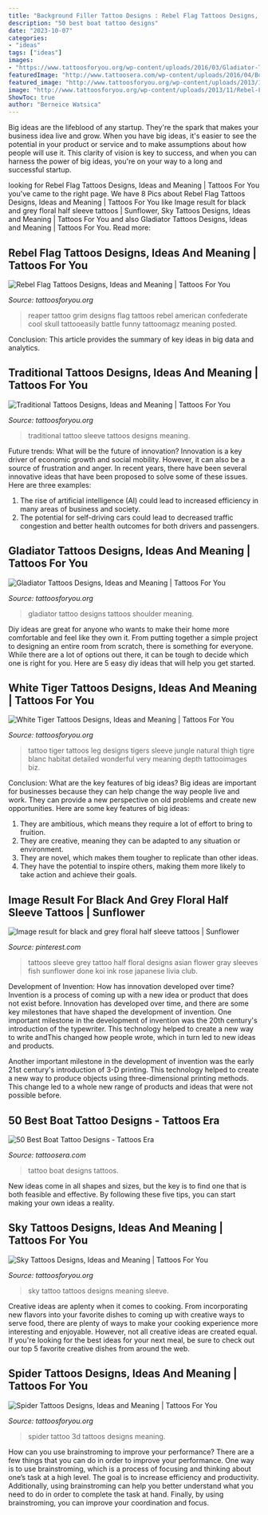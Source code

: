 ```yaml
---
title: "Background Filler Tattoo Designs : Rebel Flag Tattoos Designs, Ideas And Meaning"
description: "50 best boat tattoo designs"
date: "2023-10-07"
categories:
- "ideas"
tags: ["ideas"]
images:
- "https://www.tattoosforyou.org/wp-content/uploads/2016/03/Gladiator-Tattoo-Shoulder.jpg"
featuredImage: "http://www.tattoosera.com/wp-content/uploads/2016/04/Boat-Tattoo-Designs-35.jpg"
featured_image: "http://www.tattoosforyou.org/wp-content/uploads/2013/11/Spider-Tattoo-3D-768x1024.jpg"
image: "http://www.tattoosforyou.org/wp-content/uploads/2013/11/Rebel-Flag-Tattoo-Designs.jpg"
ShowToc: true
author: "Berneice Watsica"
---
```



Big ideas are the lifeblood of any startup. They're the spark that makes your business idea live and grow. When you have big ideas, it's easier to see the potential in your product or service and to make assumptions about how people will use it. This clarity of vision is key to success, and when you can harness the power of big ideas, you're on your way to a long and successful startup.

	

		
looking for Rebel Flag Tattoos Designs, Ideas and Meaning | Tattoos For You you've came to the right page. We have 8 Pics about Rebel Flag Tattoos Designs, Ideas and Meaning | Tattoos For You like Image result for black and grey floral half sleeve tattoos | Sunflower, Sky Tattoos Designs, Ideas and Meaning | Tattoos For You and also Gladiator Tattoos Designs, Ideas and Meaning | Tattoos For You. Read more:
		
    
## Rebel Flag Tattoos Designs, Ideas And Meaning | Tattoos For You

<img loading=lazy src="http://www.tattoosforyou.org/wp-content/uploads/2013/11/Rebel-Flag-Tattoo-Designs.jpg" onerror="this.onerror=null;this.src='https://tse3.mm.bing.net/th?id=OIP.yrNg3-nYQJKJKoGzhbClHQHaLI&amp;pid=15.1';" alt="Rebel Flag Tattoos Designs, Ideas and Meaning | Tattoos For You">

_Source: tattoosforyou.org_

>reaper tattoo grim designs flag tattoos rebel american confederate cool skull tattooeasily battle funny tattoomagz meaning posted. 

	

Conclusion:
This article provides the summary of key ideas in big data and analytics.

    
## Traditional Tattoos Designs, Ideas And Meaning | Tattoos For You

<img loading=lazy src="http://www.tattoosforyou.org/wp-content/uploads/2013/09/Traditional-Tattoo-Sleeve.jpg" onerror="this.onerror=null;this.src='https://tse2.mm.bing.net/th?id=OIP.Vjnp2nfe9z0ZWGuIhaBlmwHaJ4&amp;pid=15.1';" alt="Traditional Tattoos Designs, Ideas and Meaning | Tattoos For You">

_Source: tattoosforyou.org_

>traditional tattoo sleeve tattoos designs meaning. 

	

Future trends: What will be the future of innovation?
Innovation is a key driver of economic growth and social mobility. However, it can also be a source of frustration and anger. In recent years, there have been several innovative ideas that have been proposed to solve some of these issues. Here are three examples:
1. The rise of artificial intelligence (AI) could lead to increased efficiency in many areas of business and society.
2. The potential for self-driving cars could lead to decreased traffic congestion and better health outcomes for both drivers and passengers.

    
## Gladiator Tattoos Designs, Ideas And Meaning | Tattoos For You

<img loading=lazy src="https://www.tattoosforyou.org/wp-content/uploads/2016/03/Gladiator-Tattoo-Shoulder.jpg" onerror="this.onerror=null;this.src='https://tse4.mm.bing.net/th?id=OIP.wWPAqvNAzoSen_tBOxjx3AHaJ4&amp;pid=15.1';" alt="Gladiator Tattoos Designs, Ideas and Meaning | Tattoos For You">

_Source: tattoosforyou.org_

>gladiator tattoo designs tattoos shoulder meaning. 

	

Diy ideas are great for anyone who wants to make their home more comfortable and feel like they own it. From putting together a simple project to designing an entire room from scratch, there is something for everyone. While there are a lot of options out there, it can be tough to decide which one is right for you. Here are 5 easy diy ideas that will help you get started.

    
## White Tiger Tattoos Designs, Ideas And Meaning | Tattoos For You

<img loading=lazy src="https://www.tattoosforyou.org/wp-content/uploads/2016/03/White-Tiger-Tattoo-Images.jpg" onerror="this.onerror=null;this.src='https://tse3.mm.bing.net/th?id=OIP.swYZFz0fGG42E2aYJ-QXzgHaJ4&amp;pid=15.1';" alt="White Tiger Tattoos Designs, Ideas and Meaning | Tattoos For You">

_Source: tattoosforyou.org_

>tattoo tiger tattoos leg designs tigers sleeve jungle natural thigh tigre blanc habitat detailed wonderful very meaning depth tattooimages biz. 

	

Conclusion: What are the key features of big ideas?
Big ideas are important for businesses because they can help change the way people live and work. They can provide a new perspective on old problems and create new opportunities. Here are some key features of big ideas: 
1. They are ambitious, which means they require a lot of effort to bring to fruition. 
2. They are creative, meaning they can be adapted to any situation or environment. 
3. They are novel, which makes them tougher to replicate than other ideas. 
4. They have the potential to inspire others, making them more likely to take action and achieve their goals.

    
## Image Result For Black And Grey Floral Half Sleeve Tattoos | Sunflower

<img loading=lazy src="https://i.pinimg.com/736x/4c/f7/d2/4cf7d283adbcc9e5adef7094a5023ead.jpg" onerror="this.onerror=null;this.src='https://tse2.mm.bing.net/th?id=OIP.d4yN3OCRnRnS8WPKuen73wHaNL&amp;pid=15.1';" alt="Image result for black and grey floral half sleeve tattoos | Sunflower">

_Source: pinterest.com_

>tattoos sleeve grey tattoo half floral designs asian flower gray sleeves fish sunflower done koi ink rose japanese livia club. 

	

Development of Invention: How has innovation developed over time?
Invention is a process of coming up with a new idea or product that does not exist before. Innovation has developed over time, and there are some key milestones that have shaped the development of invention. 
One important milestone in the development of invention was the 20th century's introduction of the typewriter. This technology helped to create a new way to write andThis changed how people wrote, which in turn led to new ideas and products. 

Another important milestone in the development of invention was the early 21st century's introduction of 3-D printing. This technology helped to create a new way to produce objects using three-dimensional printing methods. This change led to a whole new range of products and ideas that were not possible before.

    
## 50 Best Boat Tattoo Designs - Tattoos Era

<img loading=lazy src="http://www.tattoosera.com/wp-content/uploads/2016/04/Boat-Tattoo-Designs-35.jpg" onerror="this.onerror=null;this.src='https://tse1.mm.bing.net/th?id=OIP.QSfpiuv2jsUN5UyDU3Y1jQHaME&amp;pid=15.1';" alt="50 Best Boat Tattoo Designs - Tattoos Era">

_Source: tattoosera.com_

>tattoo boat designs tattoos. 

	

New ideas come in all shapes and sizes, but the key is to find one that is both feasible and effective. By following these five tips, you can start making your own ideas a reality.

    
## Sky Tattoos Designs, Ideas And Meaning | Tattoos For You

<img loading=lazy src="https://www.tattoosforyou.org/wp-content/uploads/2016/02/Sky-Tattoo-Sleeve.jpg" onerror="this.onerror=null;this.src='https://tse2.mm.bing.net/th?id=OIP.iyPygw0dzABeSZZO02NYIwHaLH&amp;pid=15.1';" alt="Sky Tattoos Designs, Ideas and Meaning | Tattoos For You">

_Source: tattoosforyou.org_

>sky tattoo tattoos designs meaning sleeve. 

	

Creative ideas are aplenty when it comes to cooking. From incorporating new flavors into your favorite dishes to coming up with creative ways to serve food, there are plenty of ways to make your cooking experience more interesting and enjoyable. However, not all creative ideas are created equal. If you're looking for the best ideas for your next meal, be sure to check out our top 5 favorite creative dishes from around the web.

    
## Spider Tattoos Designs, Ideas And Meaning | Tattoos For You

<img loading=lazy src="http://www.tattoosforyou.org/wp-content/uploads/2013/11/Spider-Tattoo-3D-768x1024.jpg" onerror="this.onerror=null;this.src='https://tse2.mm.bing.net/th?id=OIP.4DLYgCHISR1ay4zcRz5gMwHaJ4&amp;pid=15.1';" alt="Spider Tattoos Designs, Ideas and Meaning | Tattoos For You">

_Source: tattoosforyou.org_

>spider tattoo 3d tattoos designs meaning. 

	

How can you use brainstroming to improve your performance?
There are a few things that you can do in order to improve your performance. One way is to use brainstroming, which is a process of focusing and thinking about one’s task at a high level. The goal is to increase efficiency and productivity. Additionally, using brainstroming can help you better understand what you need to do in order to complete the task at hand. Finally, by using brainstroming, you can improve your coordination and focus.

